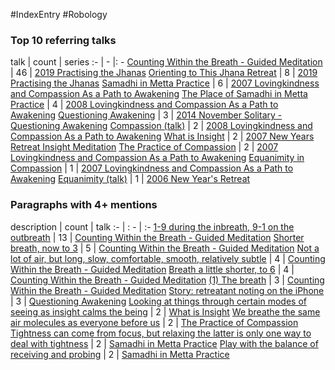 #IndexEntry #Robology

### Top 10 referring talks
talk | count | series
:- | - |: -
<a data-href="Counting Within the Breath - Guided Meditation" href="Counting+Within+the+Breath+-+Guided+Meditation" class="internal-link" target="_blank" rel="noopener">Counting Within the Breath - Guided Meditation</a> | 46 | <a data-href="2019 Practising the Jhanas" href="2019+Practising+the+Jhanas" class="internal-link" target="_blank" rel="noopener">2019 Practising the Jhanas</a>
<a data-href="Orienting to This Jhana Retreat" href="Orienting+to+This+Jhana+Retreat" class="internal-link" target="_blank" rel="noopener">Orienting to This Jhana Retreat</a> | 8 | <a data-href="2019 Practising the Jhanas" href="2019+Practising+the+Jhanas" class="internal-link" target="_blank" rel="noopener">2019 Practising the Jhanas</a>
<a data-href="Samadhi in Metta Practice" href="Samadhi+in+Metta+Practice" class="internal-link" target="_blank" rel="noopener">Samadhi in Metta Practice</a> | 6 | <a data-href="2007 Lovingkindness and Compassion As a Path to Awakening" href="2007+Lovingkindness+and+Compassion+As+a+Path+to+Awakening" class="internal-link" target="_blank" rel="noopener">2007 Lovingkindness and Compassion As a Path to Awakening</a>
<a data-href="The Place of Samadhi in Metta Practice" href="The+Place+of+Samadhi+in+Metta+Practice" class="internal-link" target="_blank" rel="noopener">The Place of Samadhi in Metta Practice</a> | 4 | <a data-href="2008 Lovingkindness and Compassion As a Path to Awakening" href="2008+Lovingkindness+and+Compassion+As+a+Path+to+Awakening" class="internal-link" target="_blank" rel="noopener">2008 Lovingkindness and Compassion As a Path to Awakening</a>
<a data-href="Questioning Awakening" href="Questioning+Awakening" class="internal-link" target="_blank" rel="noopener">Questioning Awakening</a> | 3 | <a data-href="2014 November Solitary - Questioning Awakening" href="2014+November+Solitary+-+Questioning+Awakening" class="internal-link" target="_blank" rel="noopener">2014 November Solitary - Questioning Awakening</a>
<a data-href="Compassion (talk)" href="Compassion+%28talk%29" class="internal-link" target="_blank" rel="noopener">Compassion (talk)</a> | 2 | <a data-href="2008 Lovingkindness and Compassion As a Path to Awakening" href="2008+Lovingkindness+and+Compassion+As+a+Path+to+Awakening" class="internal-link" target="_blank" rel="noopener">2008 Lovingkindness and Compassion As a Path to Awakening</a>
<a data-href="What is Insight" href="What+is+Insight" class="internal-link" target="_blank" rel="noopener">What is Insight</a> | 2 | <a data-href="2007 New Years Retreat Insight Meditation" href="2007+New+Years+Retreat+Insight+Meditation" class="internal-link" target="_blank" rel="noopener">2007 New Years Retreat Insight Meditation</a>
<a data-href="The Practice of Compassion" href="The+Practice+of+Compassion" class="internal-link" target="_blank" rel="noopener">The Practice of Compassion</a> | 2 | <a data-href="2007 Lovingkindness and Compassion As a Path to Awakening" href="2007+Lovingkindness+and+Compassion+As+a+Path+to+Awakening" class="internal-link" target="_blank" rel="noopener">2007 Lovingkindness and Compassion As a Path to Awakening</a>
<a data-href="Equanimity in Compassion" href="Equanimity+in+Compassion" class="internal-link" target="_blank" rel="noopener">Equanimity in Compassion</a> | 1 | <a data-href="2007 Lovingkindness and Compassion As a Path to Awakening" href="2007+Lovingkindness+and+Compassion+As+a+Path+to+Awakening" class="internal-link" target="_blank" rel="noopener">2007 Lovingkindness and Compassion As a Path to Awakening</a>
<a data-href="Equanimity (talk)" href="Equanimity+%28talk%29" class="internal-link" target="_blank" rel="noopener">Equanimity (talk)</a> | 1 | <a data-href="2006 New Year's Retreat" href="2006+New+Year%27s+Retreat" class="internal-link" target="_blank" rel="noopener">2006 New Year&#x27;s Retreat</a>

### Paragraphs with 4+ mentions
description | count | talk
:- | : - | :-
<a aria-label-position="top" aria-label="Counting Within the Breath - Guided Meditation > 1-9 during the inbreath 9-1 on the outbreath" data-href="Counting Within the Breath - Guided Meditation#1-9 during the inbreath 9-1 on the outbreath" href="Counting+Within+the+Breath+-+Guided+Meditation#1-9+during+the+inbreath+9-1+on+the+outbreath" class="internal-link" target="_blank" rel="noopener">1-9 during the inbreath, 9-1 on the outbreath</a> | 13 | <a data-href="Counting Within the Breath - Guided Meditation" href="Counting+Within+the+Breath+-+Guided+Meditation" class="internal-link" target="_blank" rel="noopener">Counting Within the Breath - Guided Meditation</a>
<a aria-label-position="top" aria-label="Counting Within the Breath - Guided Meditation > Shorter breath now to 3" data-href="Counting Within the Breath - Guided Meditation#Shorter breath now to 3" href="Counting+Within+the+Breath+-+Guided+Meditation#Shorter+breath+now+to+3" class="internal-link" target="_blank" rel="noopener">Shorter breath, now to 3</a> | 5 | <a data-href="Counting Within the Breath - Guided Meditation" href="Counting+Within+the+Breath+-+Guided+Meditation" class="internal-link" target="_blank" rel="noopener">Counting Within the Breath - Guided Meditation</a>
<a aria-label-position="top" aria-label="Counting Within the Breath - Guided Meditation > Not a lot of air but long slow comfortable smooth relatively subtle" data-href="Counting Within the Breath - Guided Meditation#Not a lot of air but long slow comfortable smooth relatively subtle" href="Counting+Within+the+Breath+-+Guided+Meditation#Not+a+lot+of+air+but+long+slow+comfortable+smooth+relatively+subtle" class="internal-link" target="_blank" rel="noopener">Not a lot of air, but long, slow, comfortable, smooth, relatively subtle</a> | 4 | <a data-href="Counting Within the Breath - Guided Meditation" href="Counting+Within+the+Breath+-+Guided+Meditation" class="internal-link" target="_blank" rel="noopener">Counting Within the Breath - Guided Meditation</a>
<a aria-label-position="top" aria-label="Counting Within the Breath - Guided Meditation > Breath a little shorter to 6" data-href="Counting Within the Breath - Guided Meditation#Breath a little shorter to 6" href="Counting+Within+the+Breath+-+Guided+Meditation#Breath+a+little+shorter+to+6" class="internal-link" target="_blank" rel="noopener">Breath a little shorter, to 6</a> | 4 | <a data-href="Counting Within the Breath - Guided Meditation" href="Counting+Within+the+Breath+-+Guided+Meditation" class="internal-link" target="_blank" rel="noopener">Counting Within the Breath - Guided Meditation</a>
<a aria-label-position="top" aria-label="Counting Within the Breath - Guided Meditation > 1 The breath" data-href="Counting Within the Breath - Guided Meditation#1 The breath" href="Counting+Within+the+Breath+-+Guided+Meditation#1+The+breath" class="internal-link" target="_blank" rel="noopener">(1) The breath</a> | 3 | <a data-href="Counting Within the Breath - Guided Meditation" href="Counting+Within+the+Breath+-+Guided+Meditation" class="internal-link" target="_blank" rel="noopener">Counting Within the Breath - Guided Meditation</a>
<a aria-label-position="top" aria-label="Questioning Awakening > Story retreatant noting on the iPhone" data-href="Questioning Awakening#Story retreatant noting on the iPhone" href="Questioning+Awakening#Story+retreatant+noting+on+the+iPhone" class="internal-link" target="_blank" rel="noopener">Story: retreatant noting on the iPhone</a> | 3 | <a data-href="Questioning Awakening" href="Questioning+Awakening" class="internal-link" target="_blank" rel="noopener">Questioning Awakening</a>
<a aria-label-position="top" aria-label="What is Insight > Looking at things through certain modes of seeing as insight calms the being" data-href="What is Insight#Looking at things through certain modes of seeing as insight calms the being" href="What+is+Insight#Looking+at+things+through+certain+modes+of+seeing+as+insight+calms+the+being" class="internal-link" target="_blank" rel="noopener">Looking at things through certain modes of seeing as insight calms the being</a> | 2 | <a data-href="What is Insight" href="What+is+Insight" class="internal-link" target="_blank" rel="noopener">What is Insight</a>
<a aria-label-position="top" aria-label="The Practice of Compassion > We breathe the same air molecules as everyone before us" data-href="The Practice of Compassion#We breathe the same air molecules as everyone before us" href="The+Practice+of+Compassion#We+breathe+the+same+air+molecules+as+everyone+before+us" class="internal-link" target="_blank" rel="noopener">We breathe the same air molecules as everyone before us</a> | 2 | <a data-href="The Practice of Compassion" href="The+Practice+of+Compassion" class="internal-link" target="_blank" rel="noopener">The Practice of Compassion</a>
<a aria-label-position="top" aria-label="Samadhi in Metta Practice > Tightness can come from focus but relaxing the latter is only one way to deal with tightness" data-href="Samadhi in Metta Practice#Tightness can come from focus but relaxing the latter is only one way to deal with tightness" href="Samadhi+in+Metta+Practice#Tightness+can+come+from+focus+but+relaxing+the+latter+is+only+one+way+to+deal+with+tightness" class="internal-link" target="_blank" rel="noopener">Tightness can come from focus, but relaxing the latter is only one way to deal with tightness</a> | 2 | <a data-href="Samadhi in Metta Practice" href="Samadhi+in+Metta+Practice" class="internal-link" target="_blank" rel="noopener">Samadhi in Metta Practice</a>
<a aria-label-position="top" aria-label="Samadhi in Metta Practice > Play with the balance of receiving and probing" data-href="Samadhi in Metta Practice#Play with the balance of receiving and probing" href="Samadhi+in+Metta+Practice#Play+with+the+balance+of+receiving+and+probing" class="internal-link" target="_blank" rel="noopener">Play with the balance of receiving and probing</a> | 2 | <a data-href="Samadhi in Metta Practice" href="Samadhi+in+Metta+Practice" class="internal-link" target="_blank" rel="noopener">Samadhi in Metta Practice</a>


